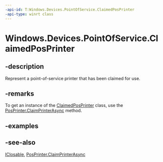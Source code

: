 ----api-id: T:Windows.Devices.PointOfService.ClaimedPosPrinter
-api-type: winrt class
---<!-- Class syntax.public class ClaimedPosPrinter : Windows.Devices.PointOfService.IClaimedPosPrinter, Windows.Foundation.IClosable--># Windows.Devices.PointOfService.ClaimedPosPrinter## -descriptionRepresent a point-of-service printer that has been claimed for use.## -remarksTo get an instance of the [ClaimedPosPrinter](claimedposprinter.md) class, use the [PosPrinter.ClaimPrinterAsync](posprinter_claimprinterasync.md) method.## -examples## -see-also[IClosable](../windows.foundation/iclosable.md), [PosPrinter.ClaimPrinterAsync](posprinter_claimprinterasync.md)